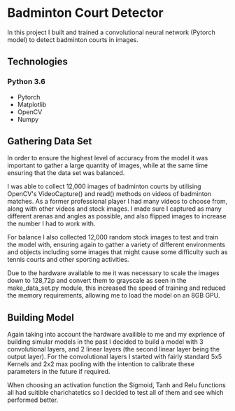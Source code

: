 # Badminton Court Detector

In this project I built and trained a convolutional neural network (Pytorch model) to detect badminton courts in images.

## Technologies
### Python 3.6
* Pytorch
* Matplotlib
* OpenCV
* Numpy

## Gathering Data Set

In order to ensure the highest level of accuracy from the model it was important to gather a large quantity of images, while at the same time ensuring that the data set was balanced.

I was able to collect 12,000 images of badminton courts by utilising OpenCV's VideoCapture() and read() methods on videos of badminton matches. As a former professional player I had many videos to choose from, along with other videos and stock images. I made sure I captured as many different arenas and angles as possible, and also flipped images to increase the number I had to work with.

For balance I also collected 12,000 random stock images to test and train the model with, ensuring again to gather a variety of different environments and objects including some images that might cause some difficulty such as tennis courts and other sporting activities.

Due to the hardware available to me it was necessary to scale the images down to 128,72p and convert them to grayscale as seen in the make_data_set.py module, this increased the speed of training and reduced the memory requirements, allowing me to load the model on an 8GB GPU.

## Building Model

Again taking into account the hardware availible to me and my exprience of building simular models in the past I decided to build a model with 3 convolutional layers, and 2 linear layers (the second linear layer being the output layer). For the convolutional layers I started with fairly standard 5x5 Kernels and 2x2 max pooling with the intention to calibrate these parameters in the future if required. 

When choosing an activation function the Sigmoid, Tanh and Relu functions all had suitible charichatetics so I decided to test all of them and see which performed better. 
